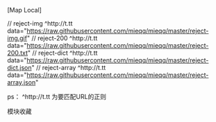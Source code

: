 [Map Local] 

// reject-img 
^http://t\.tt data="https://raw.githubusercontent.com/mieqq/mieqq/master/reject-img.gif" 
// reject-200 
^http://t\.tt data="https://raw.githubusercontent.com/mieqq/mieqq/master/reject-200.txt" 
// reject-dict 
^http://t\.tt data="https://raw.githubusercontent.com/mieqq/mieqq/master/reject-dict.json" 
// reject-array 
^http://t\.tt data="https://raw.githubusercontent.com/mieqq/mieqq/master/reject-array.json"

ps：
^http://t\.tt 为要匹配URL的正则


模块收藏



